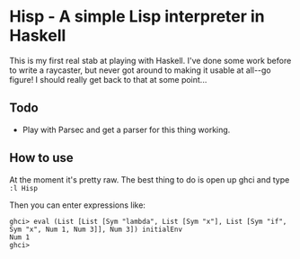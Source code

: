 # Hisp - A simple Lisp interpreter in Haskell

This is my first real stab at playing with Haskell. I've done some work
before to write a raycaster, but never got around to making it usable at
all--go figure! I should really get back to that at some point...

## Todo

* Play with Parsec and get a parser for this thing working.

## How to use

At the moment it's pretty raw. The best thing to do is open up ghci and type
`:l Hisp`

Then you can enter expressions like:

    ghci> eval (List [List [Sym "lambda", List [Sym "x"], List [Sym "if", Sym "x", Num 1, Num 3]], Num 3]) initialEnv
    Num 1
    ghci>
   

